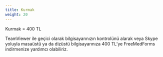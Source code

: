 ```yaml
---
title: Kurmak
weight: 20
---
```


Kurmak = 400 TL

TeamViewer ile geçici olarak bilgisayarınızın kontrolünü alarak veya Skype yoluyla masaüstü ya da dizüstü bilgisayarınıza 400 TL’ye FreeMedForms indirmenize yardımcı olabiliriz.
